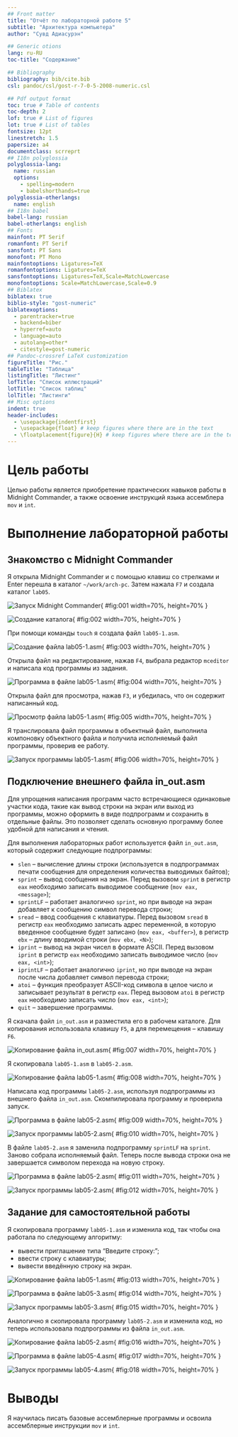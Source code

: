 ```yaml
---
## Front matter
title: "Отчёт по лабораторной работе 5"
subtitle: "Архитектура компьютера"
author: "Сувд Адиасурэн"

## Generic otions
lang: ru-RU
toc-title: "Содержание"

## Bibliography
bibliography: bib/cite.bib
csl: pandoc/csl/gost-r-7-0-5-2008-numeric.csl

## Pdf output format
toc: true # Table of contents
toc-depth: 2
lof: true # List of figures
lot: true # List of tables
fontsize: 12pt
linestretch: 1.5
papersize: a4
documentclass: scrreprt
## I18n polyglossia
polyglossia-lang:
  name: russian
  options:
	- spelling=modern
	- babelshorthands=true
polyglossia-otherlangs:
  name: english
## I18n babel
babel-lang: russian
babel-otherlangs: english
## Fonts
mainfont: PT Serif
romanfont: PT Serif
sansfont: PT Sans
monofont: PT Mono
mainfontoptions: Ligatures=TeX
romanfontoptions: Ligatures=TeX
sansfontoptions: Ligatures=TeX,Scale=MatchLowercase
monofontoptions: Scale=MatchLowercase,Scale=0.9
## Biblatex
biblatex: true
biblio-style: "gost-numeric"
biblatexoptions:
  - parentracker=true
  - backend=biber
  - hyperref=auto
  - language=auto
  - autolang=other*
  - citestyle=gost-numeric
## Pandoc-crossref LaTeX customization
figureTitle: "Рис."
tableTitle: "Таблица"
listingTitle: "Листинг"
lofTitle: "Список иллюстраций"
lotTitle: "Список таблиц"
lolTitle: "Листинги"
## Misc options
indent: true
header-includes:
  - \usepackage{indentfirst}
  - \usepackage{float} # keep figures where there are in the text
  - \floatplacement{figure}{H} # keep figures where there are in the text
---
```


# Цель работы

Целью работы является приобретение практических навыков работы в Midnight Commander, а также освоение инструкций языка ассемблера `mov` и `int`.

# Выполнение лабораторной работы

## Знакомство с Midnight Commander

Я открыла Midnight Commander и с помощью клавиш со стрелками и Enter перешла в каталог `~/work/arch-pc`. Затем нажала `F7` и создала каталог `lab05`.

![Запуск Midnight Commander](image/01.png){ #fig:001 width=70%, height=70% }

![Создание каталога](image/02.png){ #fig:002 width=70%, height=70% }

При помощи команды `touch` я создала файл `lab05-1.asm`.

![Создание файла lab05-1.asm](image/03.png){ #fig:003 width=70%, height=70% }

Открыла файл на редактирование, нажав `F4`, выбрала редактор `mceditor` и написала код программы из задания.

![Программа в файле lab05-1.asm](image/04.png){ #fig:004 width=70%, height=70% }

Открыла файл для просмотра, нажав `F3`, и убедилась, что он содержит написанный код.

![Просмотр файла lab05-1.asm](image/05.png){ #fig:005 width=70%, height=70% }

Я транслировала файл программы в объектный файл, выполнила компоновку объектного файла и получила исполняемый файл программы, проверив ее работу.

![Запуск программы lab05-1.asm](image/06.png){ #fig:006 width=70%, height=70% }

## Подключение внешнего файла in_out.asm

Для упрощения написания программ часто встречающиеся одинаковые участки кода, такие как вывод строки на экран или выход из программы, можно оформить в виде подпрограмм и сохранить в отдельные файлы. Это позволяет сделать основную программу более удобной для написания и чтения.

Для выполнения лабораторных работ используется файл `in_out.asm`, который содержит следующие подпрограммы:

* `slen` – вычисление длины строки (используется в подпрограммах печати сообщения для определения количества выводимых байтов);
* `sprint` – вывод сообщения на экран. Перед вызовом `sprint` в регистр `eax` необходимо записать выводимое сообщение (`mov eax, <message>`);
* `sprintLF` – работает аналогично `sprint`, но при выводе на экран добавляет к сообщению символ перевода строки;
* `sread` – ввод сообщения с клавиатуры. Перед вызовом `sread` в регистр `eax` необходимо записать адрес переменной, в которую введенное сообщение будет записано (`mov eax, <buffer>`), в регистр `ebx` – длину вводимой строки (`mov ebx, <N>`);
* `iprint` – вывод на экран чисел в формате ASCII. Перед вызовом `iprint` в регистр `eax` необходимо записать выводимое число (`mov eax, <int>`);
* `iprintLF` – работает аналогично `iprint`, но при выводе на экран после числа добавляет символ перевода строки;
* `atoi` – функция преобразует ASCII-код символа в целое число и записывает результат в регистр `eax`. Перед вызовом `atoi` в регистр `eax` необходимо записать число (`mov eax, <int>`);
* `quit` – завершение программы.

Я скачала файл `in_out.asm` и разместила его в рабочем каталоге. Для копирования использовала клавишу `F5`, а для перемещения – клавишу `F6`.

![Копирование файла in_out.asm](image/07.png){ #fig:007 width=70%, height=70% }

Я скопировала `lab05-1.asm` в `lab05-2.asm`.

![Копирование файла lab05-1.asm](image/08.png){ #fig:008 width=70%, height=70% }

Написала код программы `lab05-2.asm`, используя подпрограммы из внешнего файла `in_out.asm`. Скомпилировала программу и проверила запуск.

![Программа в файле lab05-2.asm](image/09.png){ #fig:009 width=70%, height=70% }

![Запуск программы lab05-2.asm](image/10.png){ #fig:010 width=70%, height=70% }

В файле `lab05-2.asm` я заменила подпрограмму `sprintLF` на `sprint`. Заново собрала исполняемый файл. Теперь после вывода строки она не завершается символом перехода на новую строку.

![Программа в файле lab05-2.asm](image/11.png){ #fig:011 width=70%, height=70% }

![Запуск программы lab05-2.asm](image/12.png){ #fig:012 width=70%, height=70% }

## Задание для самостоятельной работы

Я скопировала программу `lab05-1.asm` и изменила код, так чтобы она работала по следующему алгоритму:

* вывести приглашение типа “Введите строку:”;
* ввести строку с клавиатуры;
* вывести введённую строку на экран.

![Копирование файла lab05-1.asm](image/13.png){ #fig:013 width=70%, height=70% }

![Программа в файле lab05-3.asm](image/14.png){ #fig:014 width=70%, height=70% }

![Запуск программы lab05-3.asm](image/15.png){ #fig:015 width=70%, height=70% }

Аналогично я скопировала программу `lab05-2.asm` и изменила код, но теперь использовала подпрограммы из файла `in_out.asm`.

![Копирование файла lab05-2.asm](image/16.png){ #fig:016 width=70%, height=70% }

![Программа в файле lab05-4.asm](image/17.png){ #fig:017 width=70%, height=70% }

![Запуск программы lab05-4.asm](image/18.png){ #fig:018 width=70%, height=70% }

# Выводы

Я научилась писать базовые ассемблерные программы и освоила ассемблерные инструкции `mov` и `int`.
